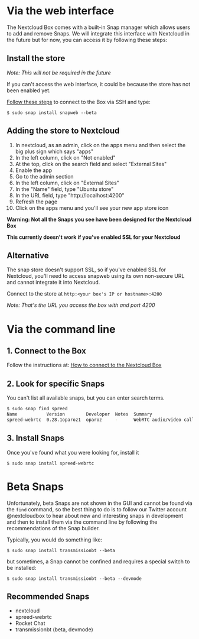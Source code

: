 # Via the web interface

The Nextcloud Box comes with a built-in Snap manager which allows users to add and remove Snaps. We will integrate this interface with Nextcloud in the future but for now, you can access it by following these steps:

## Install the store

*Note: This will not be required in the future*

If you can't access the web interface, it could be because the store has not been enabled yet. 

[Follow these steps](How-to-connect-to-the-Nextcloud-Box) to connect to the Box via SSH and type:

`$ sudo snap install snapweb --beta`

## Adding the store to Nextcloud

1. In nextcloud, as an admin, click on the apps menu and then select the big plus sign which says "apps"
1. In the left column, click on "Not enabled"
1. At the top, click on the search field and select "External Sites"
1. Enable the app
1. Go to the admin section
1. In the left column, click on "External Sites"
1. In the "Name" field, type "Ubuntu store"
1. In the URL field, type "http://localhost:4200"
1. Refresh the page
1. Click on the apps menu and you'll see your new app store icon

**Warning: Not all the Snaps you see have been designed for the Nextcloud Box**

**This currently doesn't work if you've enabled SSL for your Nextcloud**

## Alternative

The snap store doesn't support SSL, so if you've enabled SSL for Nextcloud, you'll need to access snapweb using its own non-secure URL and cannot integrate it into Nextcloud.
 
Connect to the store at `http:<your box's IP or hostname>:4200`

*Note: That's the URL you access the box with and port 4200*

# Via the command line

## 1. Connect to the Box

Follow the instructions at: [How to connect to the Nextcloud Box](How-to-connect-to-the-Nextcloud-Box)

## 2. Look for specific Snaps

You can't list all available snaps, but you can enter search terms.

```bash
$ sudo snap find spreed
Name           Version        Developer  Notes  Summary
spreed-webrtc  0.28.1oparoz1  oparoz     -      WebRTC audio/video calls and conferences
```
## 3. Install Snaps

Once you've found what you were looking for, install it

`$ sudo snap install spreed-webrtc`

# Beta Snaps

Unfortunately, beta Snaps are not shown in the GUI and cannot be found via the `find` command, so the best thing to do is to follow our Twitter account @nextcloudbox to hear about new and interesting snaps in development and then to install them via the command line by following the recommendations of the Snap builder.

Typically, you would do something like:

`$ sudo snap install transmissionbt --beta`

but sometimes, a Snap cannot be confined and requires a special switch to be installed:

`$ sudo snap install transmissionbt --beta --devmode`

## Recommended Snaps

* nextcloud
* spreed-webrtc
* Rocket Chat
* transmissionbt (beta, devmode)
